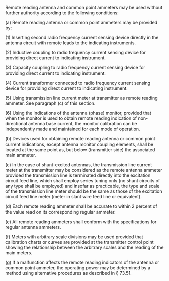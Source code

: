 Remote reading antenna and common point ammeters may be used without further authority according to the following conditions:

(a) Remote reading antenna or common point ammeters may be provided by:

(1) Inserting second radio frequency current sensing device directly in the antenna circuit with remote leads to the indicating instruments.

(2) Inductive coupling to radio frequency current sensing device for providing direct current to indicating instrument.

(3) Capacity coupling to radio frequency current sensing device for providing direct current to indicating instrument.

(4) Current transformer connected to radio frequency current sensing device for providing direct current to indicating instrument.
              

(5) Using transmission line current meter at transmitter as remote reading ammeter. See paragraph (c) of this section.

(6) Using the indications of the antenna (phase) monitor, provided that when the monitor is used to obtain remote reading indication of non-directional antenna base current, the monitor calibration can be independently made and maintained for each mode of operation.

(b) Devices used for obtaining remote reading antenna or common point current indications, except antenna monitor coupling elements, shall be located at the same point as, but below (transmitter side) the associated main ammeter.

(c) In the case of shunt-excited antennas, the transmission line current meter at the transmitter may be considered as the remote antenna ammeter provided the transmission line is terminated directly into the excitation circuit feed line, which shall employ series tuning only (no shunt circuits of any type shall be employed) and insofar as practicable, the type and scale of the transmission line meter should be the same as those of the excitation circuit feed line meter (meter in slant wire feed line or equivalent).

(d) Each remote reading ammeter shall be accurate to within 2 percent of the value read on its corresponding regular ammeter.

(e) All remote reading ammeters shall conform with the specifications for regular antenna ammeters.

(f) Meters with arbitrary scale divisions may be used provided that calibration charts or curves are provided at the transmitter control point showing the relationship between the arbitrary scales and the reading of the main meters.

(g) If a malfunction affects the remote reading indicators of the antenna or common point ammeter, the operating power may be determined by a method using alternative procedures as described in § 73.51.

